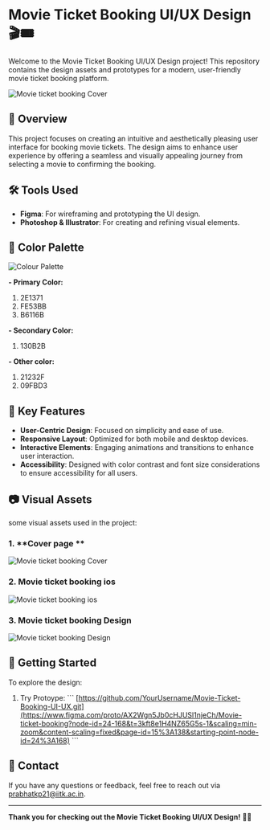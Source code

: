 
# Movie Ticket Booking UI/UX Design 🎬🎟️

Welcome to the Movie Ticket Booking UI/UX Design project! This repository contains the design assets and prototypes for a modern, user-friendly movie ticket booking platform.

![Movie ticket booking Cover](https://github.com/user-attachments/assets/f2f618f7-1206-402d-8ee4-20350d25d0c4)


## 🎨 Overview

This project focuses on creating an intuitive and aesthetically pleasing user interface for booking movie tickets. The design aims to enhance user experience by offering a seamless and visually appealing journey from selecting a movie to confirming the booking.

## 🛠️ Tools Used

- **Figma**: For wireframing and prototyping the UI design.
- **Photoshop & Illustrator**: For creating and refining visual elements.

## 🌈 Color Palette
![Colour Palette](https://github.com/user-attachments/assets/7ba8f196-245c-4e3e-b75e-b478728d6670)

**- **Primary Color**:**
1. 2E1371
2. FE53BB
3. B6116B
   
**- **Secondary Color**:**
1. 130B2B
   
**- **Other color**:**
1. 21232F
2. 09FBD3
      
## 🎯 Key Features

- **User-Centric Design**: Focused on simplicity and ease of use.
- **Responsive Layout**: Optimized for both mobile and desktop devices.
- **Interactive Elements**: Engaging animations and transitions to enhance user interaction.
- **Accessibility**: Designed with color contrast and font size considerations to ensure accessibility for all users.

## 📷 Visual Assets

some visual assets used in the project:

### 1. **Cover page **
![Movie ticket booking Cover](https://github.com/user-attachments/assets/15eb622c-14cf-4072-a483-c27319ce8921)


### 2. **Movie ticket booking ios**
![Movie ticket booking ios](https://github.com/user-attachments/assets/548936a1-70f4-49f5-b26a-618c5d6673fa)

### 3. **Movie ticket booking Design**
   ![Movie ticket booking Design](https://github.com/user-attachments/assets/6cbeec36-2f01-44c8-b9c5-beaed94a763e)


## 🚀 Getting Started

To explore the design:

1. Try Protoype:
   \`\`\`
   [https://github.com/YourUsername/Movie-Ticket-Booking-UI-UX.git](https://www.figma.com/proto/AX2Wgn5Jb0cHJUSl1njeCh/Movie-ticket-booking?node-id=24-168&t=3kft8e1H4NZ65G5s-1&scaling=min-zoom&content-scaling=fixed&page-id=15%3A138&starting-point-node-id=24%3A168)
   \`\`\`

## 💬 Contact

If you have any questions or feedback, feel free to reach out via [prabhatkp21@iitk.ac.in](mailto:prabhatkp21@iitk.ac.in).

---

**Thank you for checking out the Movie Ticket Booking UI/UX Design!** 🎥🍿
